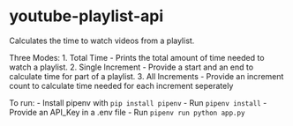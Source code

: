 # youtube-playlist-api

Calculates the time to watch videos from a playlist.

Three Modes:
    1. Total Time - Prints the total amount of time needed to watch a playlist.
    2. Single Increment - Provide a start and an end to calculate time for
       part of a playlist.
    3. All Increments - Provide an increment count to calculate time needed for
       each increment seperately

To run:
    - Install pipenv with ``pip install pipenv``
    - Run ``pipenv install``
    - Provide an API_Key in a .env file
    - Run ``pipenv run python app.py``
